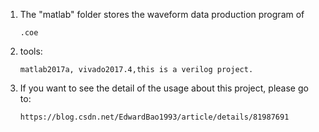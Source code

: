 1.  The "matlab" folder stores the waveform data production program of    
           
        .coe    

2.  tools: 

        matlab2017a, vivado2017.4,this is a verilog project.

3.  If you want to see the detail of the usage about this project, please go to:        

        https://blog.csdn.net/EdwardBao1993/article/details/81987691

